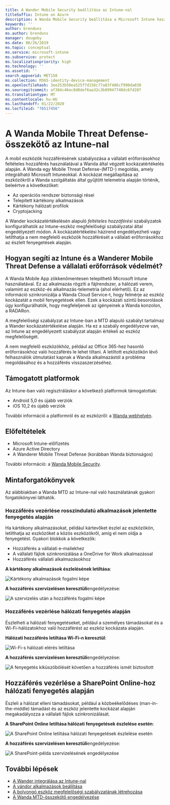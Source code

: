 ```yaml
---
title: A Wander Mobile Security beállítása az Intune-nal
titleSuffix: Intune on Azure
description: A Wanda Mobile Security beállítása a Microsoft Intune használatával a mobileszköz-hozzáférés szabályozásához a vállalati erőforrásokhoz.
keywords: ''
author: brenduns
ms.author: brenduns
manager: dougeby
ms.date: 06/26/2019
ms.topic: conceptual
ms.service: microsoft-intune
ms.subservice: protect
ms.localizationpriority: high
ms.technology: ''
ms.assetid: ''
search.appverid: MET150
ms.collection: M365-identity-device-management
ms.openlocfilehash: 3ee253b50ea525f7d156c77a83f486cf990da030
ms.sourcegitcommit: af384c46ec8d8def6aa32c3b89947748dc6fd28f
ms.translationtype: MT
ms.contentlocale: hu-HU
ms.lasthandoff: 01/22/2020
ms.locfileid: "76517456"
---
```

# <a name="wandera-mobile-threat-defense-connector-with-intune"></a>A Wanda Mobile Threat Defense-összekötő az Intune-nal  

A mobil eszközök hozzáférésének szabályozása a vállalati erőforrásokhoz feltételes hozzáférés használatával a Wanda által végzett kockázatértékelés alapján. A Wanda egy Mobile Threat Defense-(MTD-) megoldás, amely integrálható Microsoft Intuneokkal.  A kockázat megállapítása az eszközökről a Wanda szolgáltatás által gyűjtött telemetria alapján történik, beleértve a következőket:
- Az operációs rendszer biztonsági rései
- Telepített kártékony alkalmazások
- Kártékony hálózati profilok
- Cryptojacking

A Wander kockázatértékelésén alapuló *feltételes hozzáférési* szabályzatok konfigurálhatók az Intune-eszköz megfelelőségi szabályzatai által engedélyezett módon. A kockázatértékelési házirend engedélyezheti vagy letilthatja a nem megfelelő eszközök hozzáférését a vállalati erőforrásokhoz az észlelt fenyegetések alapján.  


## <a name="how-do-intune-and-wandera-mobile-threat-defense-help-protect-your-company-resources"></a>Hogyan segíti az Intune és a Wanderer Mobile Threat Defense a vállalati erőforrások védelmét?  

A Wanda Mobile App zökkenőmentesen telepíthető Microsoft Intune használatával. Ez az alkalmazás rögzíti a fájlrendszer, a hálózati verem, valamint az eszköz-és alkalmazás-telemetria (ahol elérhető). Ez az információ szinkronizálja a Wanda Cloud Service-t, hogy felmérje az eszköz kockázatát a mobil fenyegetések ellen. Ezek a kockázati szintű besorolások úgy konfigurálhatók, hogy megfeleljenek az igényeinek a Wanda konzolon, a RADARon.

A megfelelőségi szabályzat az Intune-ban a MTD alapuló szabályt tartalmaz a Wander kockázatértékelése alapján. Ha ez a szabály engedélyezve van, az Intune az engedélyezett szabályzat alapján értékeli az eszköz megfelelőségét.

A nem megfelelő eszközökhöz, például az Office 365-hez hasonló erőforrásokhoz való hozzáférés le lehet tiltani. A letiltott eszközökön lévő felhasználók útmutatást kapnak a Wanda alkalmazástól a probléma megoldásához és a hozzáférés visszaszerzéséhez.

## <a name="supported-platforms"></a>Támogatott platformok  

Az Intune-ban való regisztráláskor a következő platformok támogatottak:

- Android 5,0 és újabb verziók  
- iOS 10,2 és újabb verziók  

További információ a platformról és az eszközről: a [Wanda webhelyén](https://www.wandera.com/mobile-threat-defense/).

## <a name="prerequisites"></a>Előfeltételek  

- Microsoft Intune-előfizetés  
- Azure Active Directory  
- A Wanderer Mobile Threat Defense (korábban Wanda biztonságos)  

További információ: a [Wanda Mobile Security](https://www.wandera.com/mobile-security/).
 
## <a name="sample-scenarios"></a>Mintaforgatókönyvek

Az alábbiakban a Wanda MTD az Intune-nal való használatának gyakori forgatókönyvei láthatók.

### <a name="control-access-based-on-threats-from-malicious-apps"></a>Hozzáférés vezérlése rosszindulatú alkalmazások jelentette fenyegetés alapján  

Ha kártékony alkalmazásokat, például kártevőket észlel az eszközökön, letilthatja az eszközöket a közös eszközökről, amíg el nem oldja a fenyegetést. Gyakori blokkok a következők:  
- Hozzáférés a vállalati e-mailekhez  
- A vállalati fájlok szinkronizálása a OneDrive for Work alkalmazással  
- Hozzáférés vállalati alkalmazásokhoz  

**A kártékony alkalmazások észlelésének letiltása**:

![Kártékony alkalmazások fogalmi képe](./media/wandera-mtd-connector/wandera-malicious-apps-blocked.png)  

**A hozzáférés szervizelésen keresztüli**engedélyezése: 

![A szervizelés után a hozzáférés fogalmi képe](./media/wandera-mtd-connector/wandera-malicious-apps-unblocked.png)


### <a name="control-access-based-on-threat-to-network"></a>Hozzáférés vezérlése hálózati fenyegetés alapján  

Észlelheti a hálózati fenyegetéseket, például a személyes támadásokat és a Wi-Fi-hálózatokhoz való hozzáférést az eszköz kockázata alapján.  

**Hálózati hozzáférés letiltása Wi-Fi-n keresztül**:  

![Wi-Fi-s hálózati elérés letiltása](./media/wandera-mtd-connector/wandera-network-wifi-blocked.png)

**A hozzáférés szervizelésen keresztüli**engedélyezése:  

![A fenyegetés kiküszöbölését követően a hozzáférés ismét biztosított](./media/wandera-mtd-connector/wandera-network-wifi-unblocked.png)  

## <a name="control-access-to-sharepoint-online-based-on-threat-to-network"></a>Hozzáférés vezérlése a SharePoint Online-hoz hálózati fenyegetés alapján

Észleli a hálózat elleni támadásokat, például a közbeékelődéses (man-in-the-middle) támadást és az eszköz jelentette kockázat alapján megakadályozza a vállalati fájlok szinkronizálását.

**A SharePoint Online letiltása hálózati fenyegetések észlelése esetén**:  

![A SharePoint Online letiltása hálózati fenyegetések észlelése esetén](./media/wandera-mtd-connector/wandera-network-spo-blocked.png)  


**A hozzáférés szervizelésen keresztüli**engedélyezése:  

![A SharePoint-példa szervizelésének engedélyezése](./media/wandera-mtd-connector/wandera-network-spo-unblocked.png)  

## <a name="next-steps"></a>További lépések

- [A Wander integrálása az Intune-nal](wandera-mtd-connector-integration.md)
- [A vándor alkalmazások beállítása](mtd-apps-ios-app-configuration-policy-add-assign.md)
- [A bolyongó eszköz megfelelőségi szabályzatának létrehozása](mtd-device-compliance-policy-create.md)
- [A Wanda MTD-összekötő engedélyezése](mtd-connector-enable.md)

